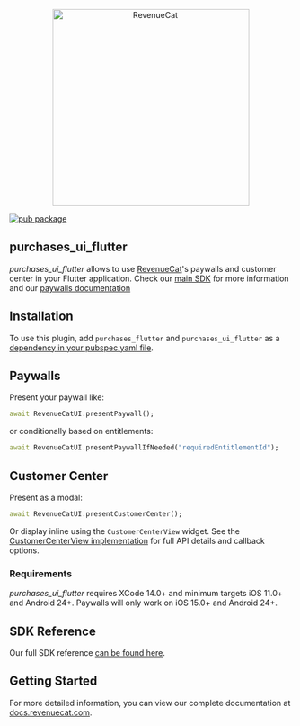 <p align="center">
  <img src="https://uploads-ssl.webflow.com/5e2613cf294dc30503dcefb7/5e752025f8c3a31d56a51408_logo_red%20(1).svg" width="350" alt="RevenueCat"/>
<br>

[![pub package](https://img.shields.io/pub/v/purchases_ui_flutter.svg)](https://pub.dartlang.org/packages/purchases_ui_flutter)

## purchases_ui_flutter

*purchases_ui_flutter* allows to use [RevenueCat](https://www.revenuecat.com/)'s paywalls and customer center in your Flutter application. Check our [main SDK](https://pub.dev/packages/purchases_flutter) for more information and our [paywalls documentation](https://www.revenuecat.com/docs/paywalls)

## Installation
To use this plugin, add `purchases_flutter` and `purchases_ui_flutter` as a [dependency in your pubspec.yaml file](https://flutter.io/platform-plugins/).

## Paywalls

Present your paywall like:
```dart
await RevenueCatUI.presentPaywall();
```

or conditionally based on entitlements:
```dart
await RevenueCatUI.presentPaywallIfNeeded("requiredEntitlementId");
```

## Customer Center

Present as a modal:
```dart
await RevenueCatUI.presentCustomerCenter();
```

Or display inline using the `CustomerCenterView` widget. See the [CustomerCenterView implementation](./lib/views/customer_center_view.dart) for full API details and callback options.

### Requirements
*purchases_ui_flutter* requires XCode 14.0+ and minimum targets iOS 11.0+ and Android 24+. Paywalls will only work on iOS 15.0+ and Android 24+.

## SDK Reference
Our full SDK reference [can be found here](https://pub.dev/documentation/purchases_ui_flutter/latest/).

## Getting Started
For more detailed information, you can view our complete documentation at [docs.revenuecat.com](https://docs.revenuecat.com/docs/flutter).
